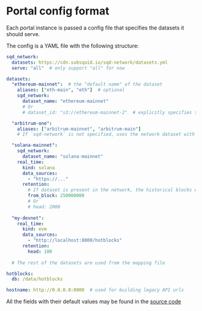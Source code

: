 # Portal config format

Each portal instance is passed a config file that specifies the datasets it should serve.

The config is a YAML file with the following structure:

```yaml
sqd_network:
  datasets: https://cdn.subsquid.io/sqd-network/datasets.yml
  serve: "all"  # only support "all" for now

datasets:
  "ethereum-mainnet":  # the "default name" of the dataset
    aliases: ["eth-main", "eth"]  # optional
    sqd_network:
      dataset_name: "ethereum-mainnet"
      # Or
      # dataset_id: "s3://ethereum-mainnet-2"  # explicitly specifies the dataset version, should rarely be used

  "arbitrum-one":
    aliases: ["arbitrum-mainnet", "arbitrum-main"]
    # If `sqd-network` is not specified, uses the network dataset with the same name (if any)

  "solana-mainnet":
    sqd_network:
      dataset_name: "solana-mainnet"
    real_time:
      kind: solana
      data_sources:
        - "https://..."
      retention:
        # If dataset is present in the network, the historical blocks will also be removed from hotblocks storage
        from_block: 250000000
        # Or
        # head: 2000
  
  "my-devnet":
    real_time:
      kind: evm
      data_sources:
        - "http://localhost:8000/hotblocks"
      retention:
        head: 100
    
  # The rest of the datasets are used from the mapping file

hotblocks:
  db: /data/hotblocks

hostname: http://0.0.0.0:8000  # used for building legacy API urls
```

All the fields with their default values may be found in the [source code](https://github.com/subsquid/sqd-portal/blob/master/src/config.rs)
